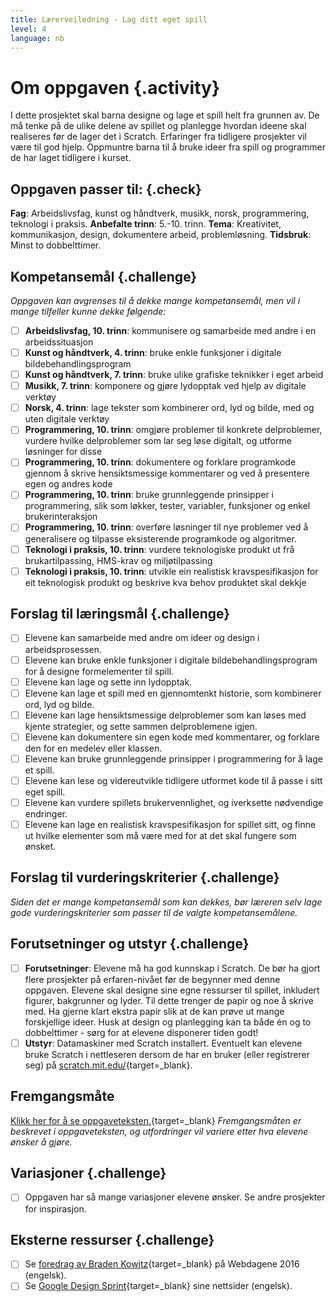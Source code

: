 ```yaml
---
title: Lærerveiledning - Lag ditt eget spill
level: 4
language: nb
---
```


# Om oppgaven {.activity}
I dette prosjektet skal barna designe og lage et spill helt fra
grunnen av. De må tenke på de ulike delene av spillet og planlegge
hvordan ideene skal realiseres før de lager det i Scratch. Erfaringer
fra tidligere prosjekter vil være til god hjelp. Oppmuntre barna til å
bruke ideer fra spill og programmer de har laget tidligere i kurset.

## Oppgaven passer til: {.check}
 __Fag__: Arbeidslivsfag, kunst og håndtverk, musikk, norsk, programmering, teknologi i praksis.
__Anbefalte trinn__: 5.-10. trinn.
__Tema__: Kreativitet, kommunikasjon, design, dokumentere arbeid, problemløsning.
__Tidsbruk__: Minst to dobbelttimer.

## Kompetansemål {.challenge}
_Oppgaven kan avgrenses til å dekke mange kompetansemål, men vil i mange tilfeller kunne dekke følgende:_
- [ ] __Arbeidslivsfag, 10. trinn__: kommunisere og samarbeide med andre i en arbeidssituasjon
- [ ] __Kunst og håndtverk, 4. trinn__: bruke enkle funksjoner i digitale bildebehandlingsprogram
- [ ] __Kunst og håndtverk, 7. trinn__: bruke ulike grafiske teknikker i eget arbeid
- [ ] __Musikk, 7. trinn__: komponere og gjøre lydopptak ved hjelp av digitale verktøy
- [ ] __Norsk, 4. trinn__: lage tekster som kombinerer ord, lyd og bilde, med og uten digitale verktøy
- [ ] __Programmering, 10. trinn__: omgjøre problemer til konkrete delproblemer, vurdere hvilke delproblemer som lar seg løse digitalt, og utforme løsninger for disse
- [ ] __Programmering, 10. trinn__: dokumentere og forklare programkode gjennom å skrive hensiktsmessige kommentarer og ved å presentere egen og andres kode
- [ ] __Programmering, 10. trinn__: bruke grunnleggende prinsipper i programmering, slik som løkker, tester, variabler, funksjoner og enkel brukerinteraksjon
- [ ] __Programmering, 10. trinn__: overføre løsninger til nye problemer ved å generalisere og tilpasse eksisterende programkode og algoritmer.
- [ ] __Teknologi i praksis, 10. trinn__: vurdere teknologiske produkt ut frå brukartilpassing, HMS-krav og miljøtilpassing
- [ ] __Teknologi i praksis, 10. trinn__: utvikle ein realistisk kravspesifikasjon for eit teknologisk produkt og beskrive kva behov produktet skal dekkje

## Forslag til læringsmål {.challenge}
- [ ] Elevene kan samarbeide med andre om ideer og design i arbeidsprosessen.
- [ ] Elevene kan bruke enkle funksjoner i digitale bildebehandlingsprogram for å designe formelementer til spill.
- [ ] Elevene kan lage og sette inn lydopptak.
- [ ] Elevene kan lage et spill med en gjennomtenkt historie, som kombinerer ord, lyd og bilde.
- [ ] Elevene kan lage hensiktsmessige delproblemer som kan løses med kjente strategier, og sette sammen delproblemene igjen.
- [ ] Elevene kan dokumentere sin egen kode med kommentarer, og forklare den for en medelev eller klassen.
- [ ] Elevene kan bruke grunnleggende prinsipper i programmering for å lage et spill.
- [ ] Elevene kan lese og videreutvikle tidligere utformet kode til å passe i sitt eget spill.
- [ ] Elevene kan vurdere spillets brukervennlighet, og iverksette nødvendige endringer.
- [ ] Elevene kan lage en realistisk kravspesifikasjon for spillet sitt, og finne ut hvilke elementer som må være med for at det skal fungere som ønsket.

## Forslag til vurderingskriterier {.challenge}
_Siden det er mange kompetansemål som kan dekkes, bør læreren selv lage gode vurderingskriterier som passer til de valgte kompetansemålene._

## Forutsetninger og utstyr {.challenge}
- [ ] __Forutsetninger__: Elevene må ha god kunnskap i Scratch. De bør ha gjort flere prosjekter på erfaren-nivået før de begynner med denne oppgaven. Elevene skal designe sine egne ressurser til spillet, inkludert figurer, bakgrunner og lyder. Til dette trenger de papir og noe å skrive med. Ha gjerne klart ekstra papir slik at de kan prøve ut mange forskjellige ideer. Husk at design og planlegging kan ta både én og to dobbelttimer - sørg for at elevene disponerer tiden godt!
- [ ] __Utstyr__: Datamaskiner med Scratch installert. Eventuelt kan elevene bruke Scratch i nettleseren dersom de har en bruker (eller registrerer seg) på [scratch.mit.edu/](http://scratch.mit.edu/){target=_blank}.

## Fremgangsmåte
[Klikk her for å se oppgaveteksten.](../lag_ditt_eget_spill/lag_ditt_eget_spill.html){target=_blank}
_Fremgangsmåten er beskrevet i oppgaveteksten, og utfordringer vil variere etter hva elevene ønsker å gjøre._

## Variasjoner {.challenge}
- [ ] Oppgaven har så mange variasjoner elevene ønsker. Se andre prosjekter for inspirasjon.

## Eksterne ressurser {.challenge}
- [ ] Se [foredrag av Braden Kowitz](http://2016.webdagene.no/foredrag/google-design-sprint){target=_blank} på Webdagene 2016 (engelsk).
- [ ] Se [Google Design Sprint](http://www.gv.com/sprint/){target=_blank} sine nettsider (engelsk).
